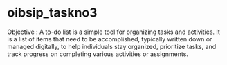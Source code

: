 # oibsip_taskno3
Objective : A to-do list is a simple tool for organizing tasks and activities. It is a list of items that need to be accomplished, typically written down or managed digitally, to help individuals stay organized, prioritize tasks, and track progress on completing various activities or assignments.
